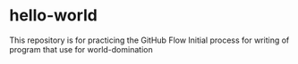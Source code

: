 # hello-world
This repository is for practicing the GitHub Flow
Initial process for writing of program that use for world-domination
